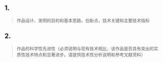 ## 1. 

>作品设计、发明的目的和基本思路，创新点，技术关键和主要技术指标


## 2. 

>作品的科学性先进性（必须说明与现有技术相比、该作品是否具有突出的实质性技术特点和显著进步。请提供技术性分析说明和参考文献资料）
















## 